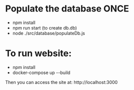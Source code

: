# Populate the database ONCE
- npm install
- npm run start (to create db.db)
- node ./src/database/populateDb.js

# To run website:
- npm install
- docker-compose up --build

Then you can access the site at: http://localhost:3000